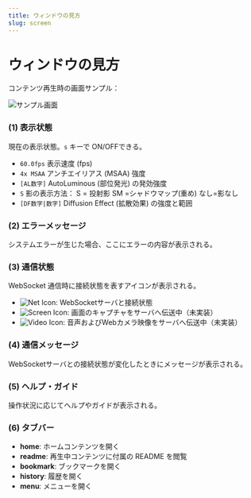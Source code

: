 ```yaml
---
title: ウィンドウの見方
slug: screen
---
```

# ウィンドウの見方

コンテンツ再生時の画面サンプル：

![サンプル画面](/images/screen.png)

### (1) 表示状態

現在の表示状態。`s` キーで ON/OFFできる。

- `60.0fps` 表示速度 (fps)
- `4x MSAA` アンチエイリアス (MSAA) 強度
- `[AL数字]` AutoLuminous (部位発光) の発効強度
- `S` 影の表示方法： S = 投射影 SM =シャドウマップ(重め) なし=影なし
- `[DF数字|数字]` Diffusion Effect (拡散効果) の強度と範囲

### (2) エラーメッセージ

システムエラーが生じた場合、ここにエラーの内容が表示される。

### (3) 通信状態

WebSocket 通信時に接続状態を表すアイコンが表示される。

- ![Net Icon](/images/icon1.png): WebSocketサーバと接続状態
- ![Screen Icon](/images/icon2.png): 画面のキャプチャをサーバへ伝送中（未実装）
- ![Video Icon](/images/icon3.png): 音声およびWebカメラ映像をサーバへ伝送中（未実装）

### (4) 通信メッセージ

WebSocketサーバとの接続状態が変化したときにメッセージが表示される。

### (5) ヘルプ・ガイド

操作状況に応じてヘルプやガイドが表示される。

### (6) タブバー

- **home**: ホームコンテンツを開く
- **readme**: 再生中コンテンツに付属の README を閲覧
- **bookmark**: ブックマークを開く
- **history**: 履歴を開く
- **menu**: メニューを開く
